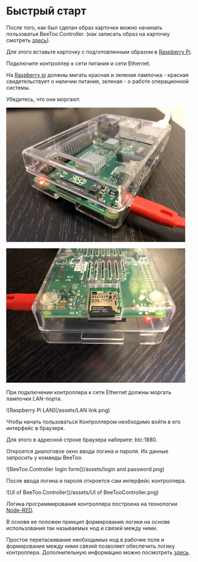 # Быстрый старт

После того, как был сделан образ карточки можно начинать пользоватья BeeToo.Controller. \(как записать образ на карточку смотреть [здесь](https://www.gitbook.com/book/beetoo/beetoo-help-center/edit#/edit/master/beetoo-controller/howto-burn.md?_k=w7a4k2)\).

Для этого вставьте карточку с подготовленным образом в [Raspberry Pi](https://www.raspberrypi.org/).

Подключите контроллер к сети питания и сети Ethernet.

На [Raspberry pi](https://www.raspberrypi.org/) должны мигать красная и зеленая лампочка - красная свидетельствует о наличии питания, зеленая - о работе операционной системы.

Убедитесь, что они моргают.

![Raspberry Pi power 1](/assets/Power.png)

![Raspberry Pi power 2](/assets/Power1.png)

При подключении контроллера к сети Ethernet должны моргать лампочки LAN-порта.

![Raspberry Pi LAN](/assets/LAN link.png)

Чтобы начать пользоваться Контроллером необходимо войти в его интерфейс в браузере.

Для этого в адресной строке браузера наберите: btc:1880.

Откроется диалоговое окно ввода логина и пароля. Их данные запросить у команды BeeToo.

![BeeToo.Controller login form](/assets/login and password.png)

После ввода логина и пароля откроется сам интерфейс контроллера.

![UI of BeeToo.Controller](/assets/UI of BeeTooController.png)

Логика программирования контроллера построена на технологии [Node-RED](/nodered.org).

В основе ее положен принцип формирования логики на основе использования так называемых нод и связей между ними.

Простое перетаскивание необходимых нод в рабочее поле и формирование между ними связей позволяет обеспечить логику контроллера. Дополнительную информацию можно посмотреть [здесь](https://golos.io/smarthome/@ropox/node-red-pervye-shagi).


